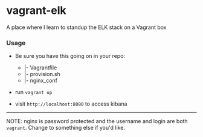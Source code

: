 # vagrant-elk
A place where I learn to standup the ELK stack on a Vagrant box

### Usage
* Be sure you have this going on in your repo:

    + |- Vagrantfile
    + |- provision.sh
    + |- nginx_conf

* run `vagrant up`
* visit `http://localhost:8080` to access kibana
---

NOTE: nginx is password protected and the username and login are both `vagrant`. Change to something else if you'd like.

